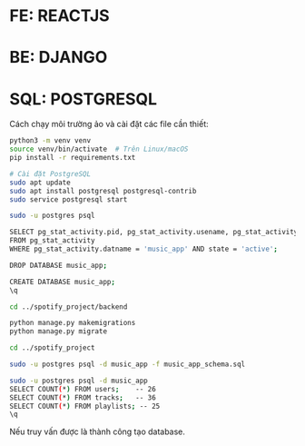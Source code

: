 # FE: REACTJS
# BE: DJANGO
# SQL: POSTGRESQL

Cách chạy môi trường ảo và cài đặt các file cần thiết:

```bash
python3 -m venv venv
source venv/bin/activate  # Trên Linux/macOS
pip install -r requirements.txt

# Cài đặt PostgreSQL
sudo apt update
sudo apt install postgresql postgresql-contrib
sudo service postgresql start

sudo -u postgres psql

SELECT pg_stat_activity.pid, pg_stat_activity.usename, pg_stat_activity.query 
FROM pg_stat_activity 
WHERE pg_stat_activity.datname = 'music_app' AND state = 'active';

DROP DATABASE music_app;

CREATE DATABASE music_app;
\q

cd ../spotify_project/backend

python manage.py makemigrations
python manage.py migrate

cd ../spotify_project

sudo -u postgres psql -d music_app -f music_app_schema.sql

sudo -u postgres psql -d music_app
SELECT COUNT(*) FROM users;    -- 26
SELECT COUNT(*) FROM tracks;   -- 36
SELECT COUNT(*) FROM playlists; -- 25
\q
```
Nếu truy vấn được là thành công tạo database.

